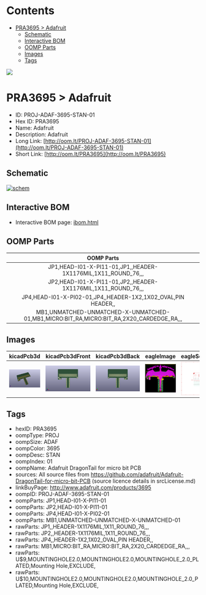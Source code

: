 



Contents
========

* [PRA3695 > Adafruit](#pra3695--adafruit)
	* [Schematic](#schematic)
	* [Interactive BOM](#interactive-bom)
	* [OOMP Parts](#oomp-parts)
	* [Images](#images)
	* [Tags](#tags)
  
![][im]
# PRA3695 > Adafruit

- ID: PROJ-ADAF-3695-STAN-01
- Hex ID: PRA3695
- Name: Adafruit
- Description: Adafruit
- Long Link: [http://oom.lt/PROJ-ADAF-3695-STAN-01](http://oom.lt/PROJ-ADAF-3695-STAN-01)
- Short Link: [http://oom.lt/PRA3695](http://oom.lt/PRA3695)

## Schematic
  
[![schem](eagleSchemImage.png)](eagleSchemImage.png)
## Interactive BOM

- Interactive BOM page: [ibom.html](https://htmlpreview.github.io/?https://github.com/oomlout/oomlout_OOMP_projects/blob/main/PROJ-ADAF-3695-STAN-01/kicad/bom/ibom.html)

## OOMP Parts
  

|OOMP Parts|
| :---: |
|JP1,HEAD-I01-X-PI11-01,JP1,,HEADER-1X1176MIL,1X11_ROUND_76,,,|
|JP2,HEAD-I01-X-PI11-01,JP2,,HEADER-1X1176MIL,1X11_ROUND_76,,,|
|JP4,HEAD-I01-X-PI02-01,JP4,,HEADER-1X2,1X02_OVAL,PIN HEADER,,|
|MB1,UNMATCHED-UNMATCHED-X-UNMATCHED-01,MB1,MICRO:BIT_RA,MICRO:BIT_RA,2X20_CARDEDGE_RA,,,|

## Images
  
  

|kicadPcb3d|kicadPcb3dFront|kicadPcb3dBack|eagleImage|eagleSchemImage|
| :---: | :---: | :---: | :---: | :---: |
|[![kicadPcb3d](kicadPcb3d_140.png)](kicadPcb3d.png)|[![kicadPcb3dFront](kicadPcb3dFront_140.png)](kicadPcb3dFront.png)|[![kicadPcb3dBack](kicadPcb3dBack_140.png)](kicadPcb3dBack.png)|[![eagleImage](eagleImage_140.png)](eagleImage.png)|[![eagleSchemImage](eagleSchemImage_140.png)](eagleSchemImage.png)|

## Tags

- hexID: PRA3695
- oompType: PROJ
- oompSize: ADAF
- oompColor: 3695
- oompDesc: STAN
- oompIndex: 01
- oompName: Adafruit DragonTail for micro bit PCB
- sources: All source files from https://github.com/adafruit/Adafruit-DragonTail-for-micro-bit-PCB (source licence details in srcLicense.md)
- linkBuyPage: http://www.adafruit.com/products/3695
- oompID: PROJ-ADAF-3695-STAN-01
- oompParts: JP1,HEAD-I01-X-PI11-01
- oompParts: JP2,HEAD-I01-X-PI11-01
- oompParts: JP4,HEAD-I01-X-PI02-01
- oompParts: MB1,UNMATCHED-UNMATCHED-X-UNMATCHED-01
- rawParts: JP1,,HEADER-1X1176MIL,1X11_ROUND_76,,,
- rawParts: JP2,,HEADER-1X1176MIL,1X11_ROUND_76,,,
- rawParts: JP4,,HEADER-1X2,1X02_OVAL,PIN HEADER,,
- rawParts: MB1,MICRO:BIT_RA,MICRO:BIT_RA,2X20_CARDEDGE_RA,,,
- rawParts: U$9,MOUNTINGHOLE2.0,MOUNTINGHOLE2.0,MOUNTINGHOLE_2.0_PLATED,Mounting Hole,EXCLUDE,
- rawParts: U$10,MOUNTINGHOLE2.0,MOUNTINGHOLE2.0,MOUNTINGHOLE_2.0_PLATED,Mounting Hole,EXCLUDE,



[im]: kicadPcb3d_450.png
